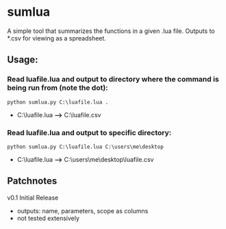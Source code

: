 # sumlua

A simple tool that summarizes the functions in a given .lua file. Outputs to *.csv for viewing as a spreadsheet.

## Usage:

### Read luafile.lua and output to directory where the command is being run from (note the dot):
```
python sumlua.py C:\luafile.lua .
```
- C:\luafile.lua **-->** C:\luafile.csv
### Read luafile.lua and output to specific directory:
```
python sumlua.py C:\luafile.lua C:\users\me\desktop
```
- C:\luafile.lua **-->** C:\users\me\desktop\luafile.csv


## Patchnotes

v0.1 Initial Release
- outputs: name, parameters, scope as columns
- not tested extensively
